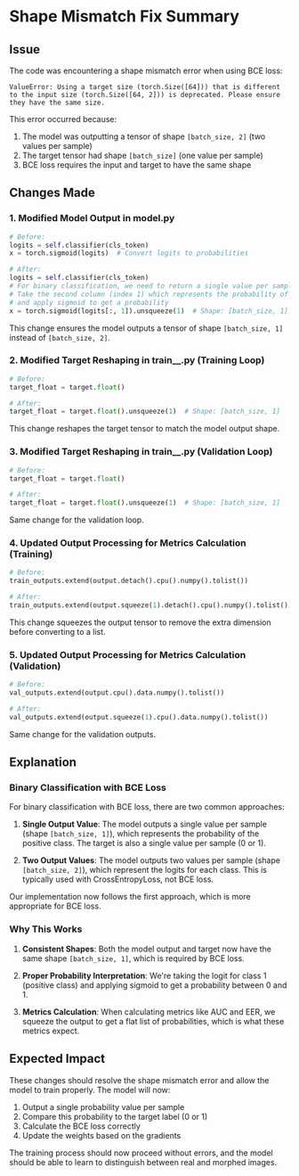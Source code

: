 # Shape Mismatch Fix Summary

## Issue

The code was encountering a shape mismatch error when using BCE loss:

```
ValueError: Using a target size (torch.Size([64])) that is different to the input size (torch.Size([64, 2])) is deprecated. Please ensure they have the same size.
```

This error occurred because:
1. The model was outputting a tensor of shape `[batch_size, 2]` (two values per sample)
2. The target tensor had shape `[batch_size]` (one value per sample)
3. BCE loss requires the input and target to have the same shape

## Changes Made

### 1. Modified Model Output in model.py

```python
# Before:
logits = self.classifier(cls_token)
x = torch.sigmoid(logits)  # Convert logits to probabilities

# After:
logits = self.classifier(cls_token)
# For binary classification, we need to return a single value per sample
# Take the second column (index 1) which represents the probability of class 1
# and apply sigmoid to get a probability
x = torch.sigmoid(logits[:, 1]).unsqueeze(1)  # Shape: [batch_size, 1]
```

This change ensures the model outputs a tensor of shape `[batch_size, 1]` instead of `[batch_size, 2]`.

### 2. Modified Target Reshaping in train__.py (Training Loop)

```python
# Before:
target_float = target.float()

# After:
target_float = target.float().unsqueeze(1)  # Shape: [batch_size, 1]
```

This change reshapes the target tensor to match the model output shape.

### 3. Modified Target Reshaping in train__.py (Validation Loop)

```python
# Before:
target_float = target.float()

# After:
target_float = target.float().unsqueeze(1)  # Shape: [batch_size, 1]
```

Same change for the validation loop.

### 4. Updated Output Processing for Metrics Calculation (Training)

```python
# Before:
train_outputs.extend(output.detach().cpu().numpy().tolist())

# After:
train_outputs.extend(output.squeeze(1).detach().cpu().numpy().tolist())
```

This change squeezes the output tensor to remove the extra dimension before converting to a list.

### 5. Updated Output Processing for Metrics Calculation (Validation)

```python
# Before:
val_outputs.extend(output.cpu().data.numpy().tolist())

# After:
val_outputs.extend(output.squeeze(1).cpu().data.numpy().tolist())
```

Same change for the validation outputs.

## Explanation

### Binary Classification with BCE Loss

For binary classification with BCE loss, there are two common approaches:

1. **Single Output Value**: The model outputs a single value per sample (shape `[batch_size, 1]`), which represents the probability of the positive class. The target is also a single value per sample (0 or 1).

2. **Two Output Values**: The model outputs two values per sample (shape `[batch_size, 2]`), which represent the logits for each class. This is typically used with CrossEntropyLoss, not BCE loss.

Our implementation now follows the first approach, which is more appropriate for BCE loss.

### Why This Works

1. **Consistent Shapes**: Both the model output and target now have the same shape `[batch_size, 1]`, which is required by BCE loss.

2. **Proper Probability Interpretation**: We're taking the logit for class 1 (positive class) and applying sigmoid to get a probability between 0 and 1.

3. **Metrics Calculation**: When calculating metrics like AUC and EER, we squeeze the output to get a flat list of probabilities, which is what these metrics expect.

## Expected Impact

These changes should resolve the shape mismatch error and allow the model to train properly. The model will now:

1. Output a single probability value per sample
2. Compare this probability to the target label (0 or 1)
3. Calculate the BCE loss correctly
4. Update the weights based on the gradients

The training process should now proceed without errors, and the model should be able to learn to distinguish between real and morphed images.
